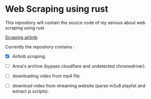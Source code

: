 # Web Scraping using rust
This repository will contain the source code of my serious about web scraping using rust.

[Scraping airbnb](https://itehax.com/blog/web-scraping-using-rust)

Currently the repository contains
: 
- [x] Airbnb scraping.
- [ ] Anna's archive (bypass cloudflare and undetected chromedriver).
- [ ] downloading video from mp4 file.
- [ ] download video from streaming website (parse m3u8 playlist and extract js scripts).
  


